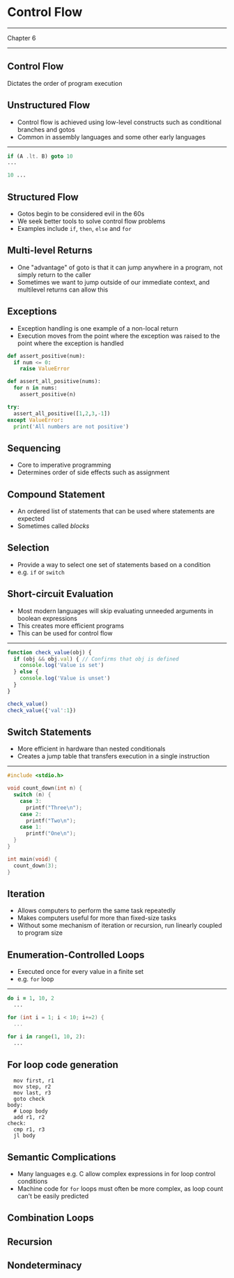 Control Flow
============

---

Chapter 6

---

Control Flow
------------

Dictates the order of program execution

Unstructured Flow
-----------------

- Control flow is achieved using low-level constructs such as conditional branches and gotos
- Common in assembly languages and some other early languages

---

```fortran
if (A .lt. B) goto 10
...

10 ...
```

Structured Flow
---------------

- Gotos begin to be considered evil in the 60s
- We seek better tools to solve control flow problems
- Examples include `if`, `then`, `else` and `for`

Multi-level Returns
-------------------

- One "advantage" of goto is that it can jump anywhere in a program, not simply return to the caller
- Sometimes we want to jump outside of our immediate context, and multilevel returns can allow this

Exceptions
----------

- Exception handling is one example of a non-local return
- Execution moves from the point where the exception was raised to the point where the exception is handled

```python
def assert_positive(num):
  if num <= 0:
    raise ValueError

def assert_all_positive(nums):
  for n in nums:
    assert_positive(n)

try:
  assert_all_positive([1,2,3,-1])
except ValueError:
  print('All numbers are not positive')
```

Sequencing
----------

- Core to imperative programming
- Determines order of side effects such as assignment

Compound Statement
------------------

- An ordered list of statements that can be used where statements are expected
- Sometimes called *blocks*

Selection
---------

- Provide a way to select one set of statements based on a condition
- e.g. `if` or `switch`

Short-circuit Evaluation
------------------------

- Most modern languages will skip evaluating unneeded arguments in boolean expressions
- This creates more efficient programs
- This can be used for control flow

---

```js
function check_value(obj) {
  if (obj && obj.val) { // Confirms that obj is defined
    console.log('Value is set')
  } else {
    console.log('Value is unset')
  }
}

check_value()
check_value({'val':1})
```

Switch Statements
-----------------

- More efficient in hardware than nested conditionals
- Creates a jump table that transfers execution in a single instruction

---

```c
#include <stdio.h>

void count_down(int n) {
  switch (n) {
    case 3:
      printf("Three\n");
    case 2:
      printf("Two\n");
    case 1:
      printf("One\n");
  }
}

int main(void) {
  count_down(3);
}
```

Iteration
---------

- Allows computers to perform the same task repeatedly
- Makes computers useful for more than fixed-size tasks
- Without some mechanism of iteration or recursion, run linearly coupled to program size

Enumeration-Controlled Loops
----------------------------

- Executed once for every value in a finite set
- e.g. `for` loop

---

```fortran
do i = 1, 10, 2
  ...
```

```c
for (int i = 1; i < 10; i+=2) {
  ...
```

```python
for i in range(1, 10, 2):
  ...
```

For loop code generation
------------------------

```
  mov first, r1
  mov step, r2
  mov last, r3
  goto check
body:
  # Loop body
  add r1, r2
check:
  cmp r1, r3
  jl body
```

Semantic Complications
----------------------

- Many languages e.g. C allow complex expressions in for loop control conditions
- Machine code for `for` loops must often be more complex, as loop count can't be easily predicted

Combination Loops
-----------------

Recursion
---------

Nondeterminacy
--------------
